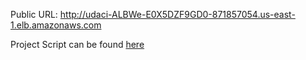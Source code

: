 Public URL: http://udaci-ALBWe-E0X5DZF9GD0-871857054.us-east-1.elb.amazonaws.com

Project Script can be found [here](./project)